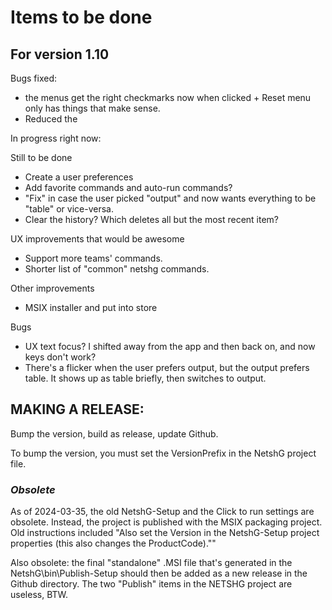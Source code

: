 ﻿# Items to be done

## For version 1.10

Bugs fixed:
- the menus get the right checkmarks now when clicked + Reset menu only has things that make sense.
- Reduced the 

In progress right now:

Still to be done
- Create a user preferences
- Add favorite commands and auto-run commands?
- "Fix" in case the user picked "output" and now wants everything to be "table" or vice-versa.
- Clear the history? Which deletes all but the most recent item?

UX improvements that would be awesome
- Support more teams' commands.
- Shorter list of "common" netshg commands.

Other improvements
- MSIX installer and put into store

Bugs
- UX text focus? I shifted away from the app and then back on, and now keys don't work?
- There's a flicker when the user prefers output, but the output prefers table. It shows up as table briefly, then switches to output.

## MAKING A RELEASE: 
Bump the version, build as release, update Github. 

To bump the version, you must set the VersionPrefix in the NetshG project file.

### *Obsolete*
As of 2024-03-35, the old NetshG-Setup and the Click to run settings are obsolete. Instead, the project is 
published with the MSIX packaging project. Old instructions included "Also set the Version in the NetshG-Setup project properties 
(this also changes the ProductCode).""

Also obsolete: the final "standalone" .MSI file that's generated in the NetshG\bin\Publish-Setup should then be added as a new release in the Github directory. The two "Publish" items in the NETSHG project are useless, BTW.
